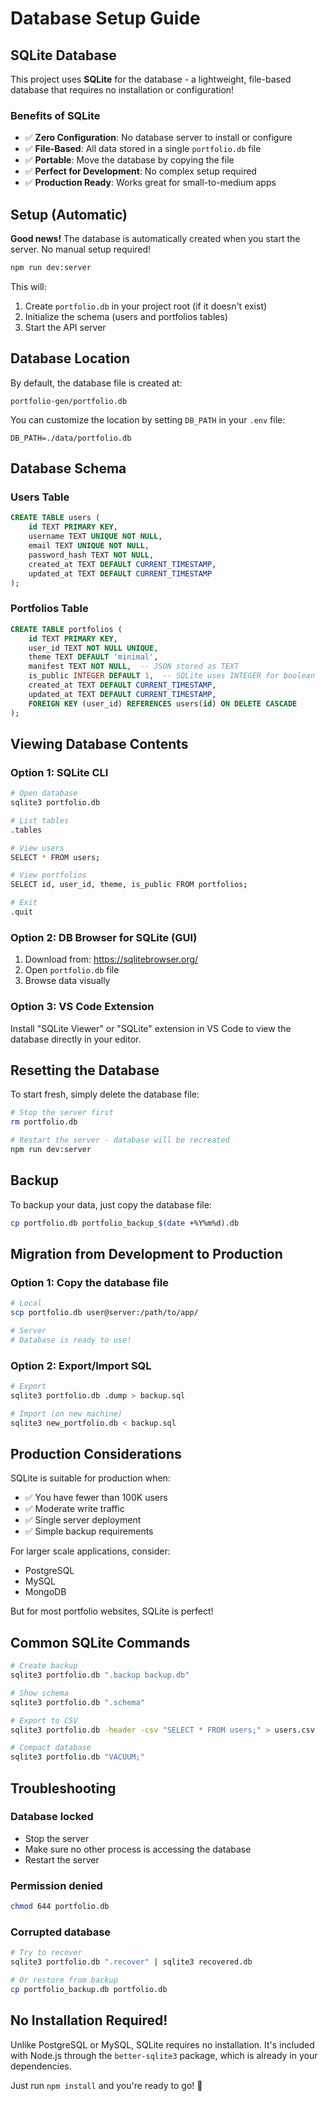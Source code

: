 # Database Setup Guide

## SQLite Database

This project uses **SQLite** for the database - a lightweight, file-based database that requires no installation or configuration!

### Benefits of SQLite

- ✅ **Zero Configuration**: No database server to install or configure
- ✅ **File-Based**: All data stored in a single `portfolio.db` file
- ✅ **Portable**: Move the database by copying the file
- ✅ **Perfect for Development**: No complex setup required
- ✅ **Production Ready**: Works great for small-to-medium apps

## Setup (Automatic)

**Good news!** The database is automatically created when you start the server. No manual setup required!

```bash
npm run dev:server
```

This will:
1. Create `portfolio.db` in your project root (if it doesn't exist)
2. Initialize the schema (users and portfolios tables)
3. Start the API server

## Database Location

By default, the database file is created at:
```
portfolio-gen/portfolio.db
```

You can customize the location by setting `DB_PATH` in your `.env` file:
```env
DB_PATH=./data/portfolio.db
```

## Database Schema

### Users Table
```sql
CREATE TABLE users (
    id TEXT PRIMARY KEY,
    username TEXT UNIQUE NOT NULL,
    email TEXT UNIQUE NOT NULL,
    password_hash TEXT NOT NULL,
    created_at TEXT DEFAULT CURRENT_TIMESTAMP,
    updated_at TEXT DEFAULT CURRENT_TIMESTAMP
);
```

### Portfolios Table
```sql
CREATE TABLE portfolios (
    id TEXT PRIMARY KEY,
    user_id TEXT NOT NULL UNIQUE,
    theme TEXT DEFAULT 'minimal',
    manifest TEXT NOT NULL,  -- JSON stored as TEXT
    is_public INTEGER DEFAULT 1,  -- SQLite uses INTEGER for boolean
    created_at TEXT DEFAULT CURRENT_TIMESTAMP,
    updated_at TEXT DEFAULT CURRENT_TIMESTAMP,
    FOREIGN KEY (user_id) REFERENCES users(id) ON DELETE CASCADE
);
```

## Viewing Database Contents

### Option 1: SQLite CLI
```bash
# Open database
sqlite3 portfolio.db

# List tables
.tables

# View users
SELECT * FROM users;

# View portfolios
SELECT id, user_id, theme, is_public FROM portfolios;

# Exit
.quit
```

### Option 2: DB Browser for SQLite (GUI)
1. Download from: https://sqlitebrowser.org/
2. Open `portfolio.db` file
3. Browse data visually

### Option 3: VS Code Extension
Install "SQLite Viewer" or "SQLite" extension in VS Code to view the database directly in your editor.

## Resetting the Database

To start fresh, simply delete the database file:

```bash
# Stop the server first
rm portfolio.db

# Restart the server - database will be recreated
npm run dev:server
```

## Backup

To backup your data, just copy the database file:

```bash
cp portfolio.db portfolio_backup_$(date +%Y%m%d).db
```

## Migration from Development to Production

### Option 1: Copy the database file
```bash
# Local
scp portfolio.db user@server:/path/to/app/

# Server
# Database is ready to use!
```

### Option 2: Export/Import SQL
```bash
# Export
sqlite3 portfolio.db .dump > backup.sql

# Import (on new machine)
sqlite3 new_portfolio.db < backup.sql
```

## Production Considerations

SQLite is suitable for production when:
- ✅ You have fewer than 100K users
- ✅ Moderate write traffic
- ✅ Single server deployment
- ✅ Simple backup requirements

For larger scale applications, consider:
- PostgreSQL
- MySQL
- MongoDB

But for most portfolio websites, SQLite is perfect!

## Common SQLite Commands

```bash
# Create backup
sqlite3 portfolio.db ".backup backup.db"

# Show schema
sqlite3 portfolio.db ".schema"

# Export to CSV
sqlite3 portfolio.db -header -csv "SELECT * FROM users;" > users.csv

# Compact database
sqlite3 portfolio.db "VACUUM;"
```

## Troubleshooting

### Database locked
- Stop the server
- Make sure no other process is accessing the database
- Restart the server

### Permission denied
```bash
chmod 644 portfolio.db
```

### Corrupted database
```bash
# Try to recover
sqlite3 portfolio.db ".recover" | sqlite3 recovered.db

# Or restore from backup
cp portfolio_backup.db portfolio.db
```

## No Installation Required!

Unlike PostgreSQL or MySQL, SQLite requires no installation. It's included with Node.js through the `better-sqlite3` package, which is already in your dependencies.

Just run `npm install` and you're ready to go! 🚀
